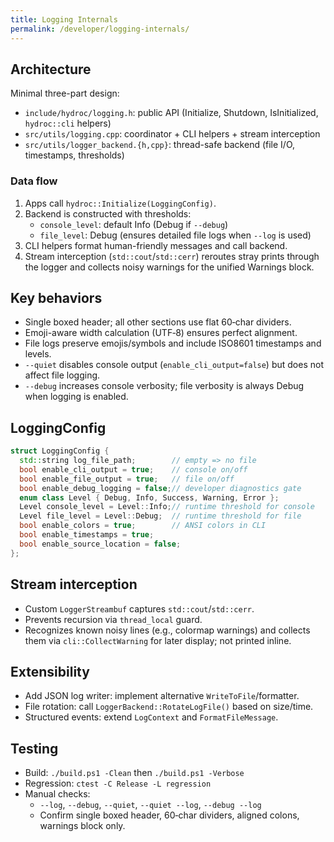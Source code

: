 ```yaml
---
title: Logging Internals
permalink: /developer/logging-internals/
---
```


## Architecture

Minimal three-part design:
- `include/hydroc/logging.h`: public API (Initialize, Shutdown, IsInitialized, `hydroc::cli` helpers)
- `src/utils/logging.cpp`: coordinator + CLI helpers + stream interception
- `src/utils/logger_backend.{h,cpp}`: thread-safe backend (file I/O, timestamps, thresholds)

### Data flow

1. Apps call `hydroc::Initialize(LoggingConfig)`.
2. Backend is constructed with thresholds:
   - `console_level`: default Info (Debug if `--debug`)
   - `file_level`: Debug (ensures detailed file logs when `--log` is used)
3. CLI helpers format human-friendly messages and call backend.
4. Stream interception (`std::cout`/`std::cerr`) reroutes stray prints through the logger and collects noisy warnings for the unified Warnings block.

## Key behaviors

- Single boxed header; all other sections use flat 60‑char dividers.
- Emoji-aware width calculation (UTF‑8) ensures perfect alignment.
- File logs preserve emojis/symbols and include ISO8601 timestamps and levels.
- `--quiet` disables console output (`enable_cli_output=false`) but does not affect file logging.
- `--debug` increases console verbosity; file verbosity is always Debug when logging is enabled.

## LoggingConfig

```cpp
struct LoggingConfig {
  std::string log_file_path;        // empty => no file
  bool enable_cli_output = true;    // console on/off
  bool enable_file_output = true;   // file on/off
  bool enable_debug_logging = false;// developer diagnostics gate
  enum class Level { Debug, Info, Success, Warning, Error };
  Level console_level = Level::Info;// runtime threshold for console
  Level file_level = Level::Debug;  // runtime threshold for file
  bool enable_colors = true;        // ANSI colors in CLI
  bool enable_timestamps = true;
  bool enable_source_location = false;
};
```

## Stream interception

- Custom `LoggerStreambuf` captures `std::cout`/`std::cerr`.
- Prevents recursion via `thread_local` guard.
- Recognizes known noisy lines (e.g., colormap warnings) and collects them via `cli::CollectWarning` for later display; not printed inline.

## Extensibility

- Add JSON log writer: implement alternative `WriteToFile`/formatter.
- File rotation: call `LoggerBackend::RotateLogFile()` based on size/time.
- Structured events: extend `LogContext` and `FormatFileMessage`.

## Testing

- Build: `./build.ps1 -Clean` then `./build.ps1 -Verbose`
- Regression: `ctest -C Release -L regression`
- Manual checks:
  - `--log`, `--debug`, `--quiet`, `--quiet --log`, `--debug --log`
  - Confirm single boxed header, 60‑char dividers, aligned colons, warnings block only.



